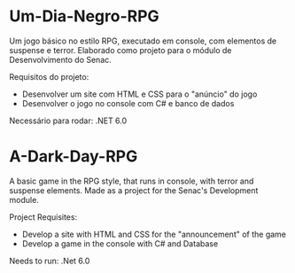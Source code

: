 # Um-Dia-Negro-RPG

Um jogo básico no estilo RPG, executado em console, com elementos de suspense e terror.
Elaborado como projeto para o módulo de Desenvolvimento do Senac.

Requisitos do projeto:
- Desenvolver um site com HTML e CSS para o "anúncio" do jogo
- Desenvolver o jogo no console com C# e banco de dados

Necessário para rodar: .NET 6.0

# A-Dark-Day-RPG

A basic game in the RPG style, that runs in console, with terror and suspense elements.
Made as a project for the Senac's Development module.

Project Requisites:
- Develop a site with HTML and CSS for the "announcement" of the game
- Develop a game in the console with C# and Database

Needs to run: .Net 6.0
